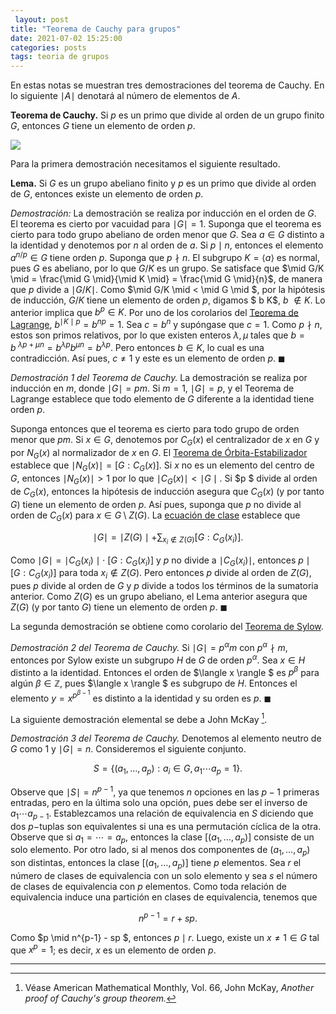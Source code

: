 ```yaml
---
 layout: post
title: "Teorema de Cauchy para grupos"
date: 2021-07-02 15:25:00
categories: posts
tags: teoria de grupos
---
```


En estas notas se muestran tres demostraciones del teorema de Cauchy. En lo siguiente $\mid A \mid$ denotará al número de elementos de $A$.

**Teorema de Cauchy.** Si $p$ es un primo que divide al orden de un grupo finito $G$, entonces $G$ tiene un elemento de orden $p$.

![](https://upload.wikimedia.org/wikipedia/commons/e/e3/Augustin-Louis_Cauchy.jpg)

Para la primera demostración necesitamos el siguiente resultado.

**Lema.** Si $G$ es un grupo abeliano finito y $p$ es un primo que divide al orden de $G$, entonces existe un elemento de orden $p$. 

*Demostración:* La demostración se realiza por inducción en el orden de $G$. El teorema es cierto por vacuidad para $\mid G \mid = 1$. Suponga que el teorema es cierto para todo grupo abeliano de orden menor que $G$. Sea $a \in G$ distinto a la identidad y denotemos por $n$ al orden de $a$. Si $p \mid n$, entonces el elemento $a^{n/p} \in G$ tiene orden $p$. Suponga que $p \nmid n$. El subgrupo $K = \langle a \rangle$ es normal, pues $G$ es abeliano, por lo que $G/ K$ es un grupo. Se satisface que $\mid G/K \mid = \frac{\mid G \mid}{\mid K \mid} = \frac{\mid G \mid}{n}$, de manera que $p$ divide a $\mid G/K \mid$. Como $\mid G/K \mid < \mid G \mid $, por la hipótesis de inducción, $G/K$ tiene un elemento de orden $p$, digamos $ b K$, $b$ $\notin K$. Lo anterior implica que $b^p \in K$. Por uno de los corolarios del [Teorema de Lagrange](https://en.wikipedia.org/wiki/Lagrange%27s_theorem_(group_theory)), $b^{\mid K \mid p} = b^{np} =  1$. Sea  $c = b^{n}$ y supóngase que $c = 1$. Como $p \nmid n$, estos son primos relativos, por lo que existen enteros $\lambda, \mu$ tales que $b = b^{\ \lambda p + \mu n} = b^{\lambda p} b^{\mu n} = b^{\lambda p}$. Pero entonces $b \in K$, lo cual es una contradicción. Así pues, $c \neq 1$ y este es un elemento de orden $p$. $\blacksquare$

*Demostración 1 del Teorema de Cauchy.* La demostración se realiza por inducción en $m$, donde $\mid G \mid = p m$. Si $m = 1$, $\mid G \mid = p$, y el Teorema de Lagrange establece que todo elemento de $G$ diferente a la identidad tiene orden $p$.

Suponga entonces que el teorema es cierto para todo grupo de orden menor que $p m$. Si $x \in G$, denotemos por $C_G(x)$ el centralizador de $x$ en $G$ y por $N_G(x)$ al normalizador de $x$ en $G$. El [Teorema de Órbita-Estabilizador](https://en.wikipedia.org/wiki/Group_action#Orbit-stabilizer_theorem) establece que $\mid N_G(x) \mid = [G: C_G(x)]$. Si $x$ no es un elemento del centro de $G$, entonces  $\mid N_G(x)\mid > 1$ por lo que $\mid C_G(x) \mid < \mid G \mid.$ Si $p $ divide al orden de $C_G(x)$, entonces la hipótesis de inducción asegura que $C_G(x)$ (y por tanto $G$) tiene un elemento de orden $p$. Así pues, suponga que $p$ no divide al orden de $C_G(x)$ para $x \in G \setminus Z(G)$. La [ecuación de clase](https://groupprops.subwiki.org/wiki/Class_equation_of_a_group) establece que


$$
\mid G \mid = \mid Z(G) \mid + \sum_{x_i \notin Z(G)} [G: C_G(x_i)].
$$


Como $\mid G \mid = \mid C_G(x_i)\mid \cdot \ [G: C_G(x_i)]$ y $p$ no divide a $\mid C_G(x_i)\mid$, entonces $p \mid [G: C_G(x_i)]$ para toda $x_i \notin Z(G)$. Pero entonces $p$ divide al orden de $Z(G)$, pues $p$ divide al orden de $G$ y $p$ divide a todos los términos de la sumatoria anterior. Como $Z(G)$ es un grupo abeliano, el Lema anterior asegura que $Z(G)$ (y por tanto $G$) tiene un elemento de orden $p$. $\blacksquare$



La segunda demostración se obtiene como corolario del [Teorema de Sylow](https://en.wikipedia.org/wiki/Sylow_theorems). 

*Demostración 2 del Teorema de Cauchy.* Si $\mid G \mid = p^{\alpha} m$ con $p^\alpha \nmid m$, entonces por Sylow existe un subgrupo $H$ de $G$ de orden $p^\alpha$. Sea $x \in H$ distinto a la identidad. Entonces el orden de $\langle x \rangle $ es $p^\beta$ para algún $\beta \in \mathbb Z$, pues $\langle x \rangle $ es subgrupo de $H$. Entonces el elemento $y = x^{p^{\beta-1}}$ es distinto a la identidad y su orden es $p$. $\blacksquare$



La siguiente demostración elemental se debe a John McKay [^1]. 

*Demostración 3 del Teorema de Cauchy.* Denotemos al elemento neutro de $G$ como $1$ y $\mid G \mid = n$. Consideremos el siguiente conjunto.


$$
S = \{(a_1, \ldots, a_p): a_i \in G, a_1 \cdots a_p = 1\}.
$$


Observe que $\mid S \mid = n^{p-1}$, ya que tenemos $n$ opciones en las $p-1$ primeras entradas, pero en la última solo una opción, pues debe ser el inverso de $a_1 \cdots a_{p-1}$. Establezcamos una relación de equivalencia en $S$ diciendo que dos $p-$tuplas son equivalentes si una es una permutación cíclica de la otra. Observe que si $a_1 = \cdots = a_{p}$, entonces la clase $[(a_1, \ldots, a_p)]$ consiste de un solo elemento. Por otro lado, si al menos dos componentes de $(a_1, \ldots, a_p)$ son distintas, entonces la clase $[(a_1, \dots, a_p)]$ tiene $p$ elementos. Sea $r$ el número de clases de equivalencia con un solo elemento y sea $s$ el número de clases de equivalencia con $p$ elementos. Como toda relación de equivalencia induce una partición en clases de equivalencia, tenemos que


$$
n^{p-1} = r + s p.
$$


Como $p \mid n^{p-1} - sp $, entonces $p \mid r$. Luego, existe un $x\neq 1 \in G$ tal que $x^{p} = 1$; es decir, $x$ es un elemento de orden $p$.

---

[^1]: Véase American Mathematical Monthly, Vol. 66, John McKay, *Another proof of Cauchy's group theorem.*

